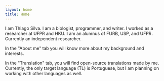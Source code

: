 ```yaml
---
layout: home
title: Home
---
```


I am Thiago Silva. I am a biologist, programmer, and writer. I worked as a researcher at UFPR and HKU. I am an alumnus of FURB, USP, and UFPR. Currently an independent researcher.

In the "About me" tab you will know more about my background and interests.

In the "Translation" tab, you will find open-source translations made by me. Currently, the only target language (TL) is Portuguese, but I am planning on working with other languages as well.
